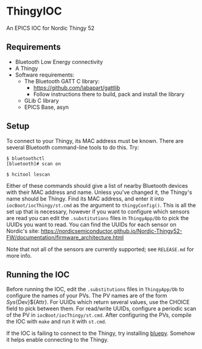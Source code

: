 # ThingyIOC
An EPICS IOC for Nordic Thingy 52

## Requirements ##
- Bluetooth Low Energy connectivity
- A Thingy
- Software requirements:
  - The Bluetooth GATT C library:
    - https://github.com/labapart/gattlib
    - Follow instructions there to build, pack and install the library
  - GLib C library
  - EPICS Base, asyn
  
## Setup ##
  To connect to your Thingy, its MAC address must be known. There are several Bluetooth command-line tools to do this. Try:

```
$ bluetoothctl
[bluetooth]# scan on
```

```$ hcitool lescan```

Either of these commands should give a list of nearby Bluetooth devices with their MAC address and name. Unless you've changed 
it, the Thingy's name should be Thingy. Find its MAC address, and enter it into ```iocBoot/iocThingy/st.cmd``` as the argument to 
```thingyConfig()```. This is all the set up that is necessary, however if you want to configure which sensors are read you can edit 
the ```.substitutions``` files in ```ThingyApp/Db``` to pick the UUIDs you want to read. You can find the UUIDs for each sensor on 
Nordic's site: https://nordicsemiconductor.github.io/Nordic-Thingy52-FW/documentation/firmware_architecture.html


Note that not all of the sensors are 
currently supported; see ```RELEASE.md``` for more info. 

## Running the IOC ##

Before running the IOC, edit the ```.substitutions``` files in ```ThingyApp/Db``` to configure the names of your PVs. The PV 
names are of the form ${Sys}${Dev}${Attr}. For UUIDs which return several values, use the CHOICE field to pick between them. For 
read/write UUIDs, configure a periodic scan of the PV in ```iocBoot/iocThingy/st.cmd```. After configuring the PVs, compile the 
IOC with ```make``` and run it with ```st.cmd```.

If the IOC is failing to connect to the Thingy, try installing [bluepy](https://github.com/IanHarvey/bluepy). Somehow it helps enable connecting to the Thingy.
